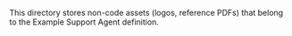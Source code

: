 This directory stores non-code assets (logos, reference PDFs) that belong to the Example Support Agent definition.
